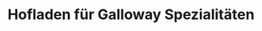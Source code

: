 ---
title: "Hofladen für Galloway Spezialitäten"
url: /kropp/hofladen-fuer-galloway-spezialitaeten/
shop: Hofladen
---